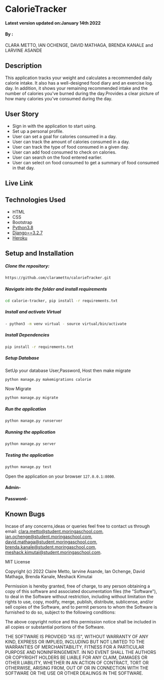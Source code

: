 # CalorieTracker

#### Latest version updated on:January 14th 2022
#### By :
CLARA METTO,
IAN OCHENGE,
DAVID MATHAGA,
BRENDA KANALE and
LARVINE ASANDE

## Description
This application  tracks your weight and calculates a recommended daily calorie intake. It also has a well-designed food diary and an exercise log.
day. In addition, it shows your remaining recommended intake and the number of calories you’ve burned during the day.Provides a clear picture of how many calories you’ve consumed during the day.

## User Story 
* Sign in with the application to start using.
* Set up a personal profile.
* User can set a goal for calories consumed in a day.
* User can track the amount of calories consumed in a day.
* User can track the type of food consumed in a given day.
* User can add food consumed to check on calories.
* User can search on the food entered earlier.
* User can select on food consumed to get a summary of food consumed in that day.

##  Live Link 

## Technologies Used

- HTML 
- CSS 
- Bootstrap
- [Python3.8](https://www.python.org/)
- [Django==3.2.7](https://docs.djangoproject.com/en/2.2/)
- [Heroku](https://heroku.com)

## Setup and Installation 
##### Clone the repository: 
 ```bash
https://github.com/clarametto/calorieTracker.git
```
##### Navigate into the folder and install requirements 
 ```bash
cd calorie-tracker, pip install -r requirements.txt
```
##### Install and activate Virtual 
 ```bash
- python3 -m venv virtual - source virtual/bin/activate
```
##### Install Dependencies 
 ```bash
 pip install -r requirements.txt
```
##### Setup Database 
  SetUp your database User,Password, Host then make migrate
 ```bash
python manage.py makemigrations calorie
 ```
 Now Migrate
 ```bash
 python manage.py migrate
```
##### Run the application 
 ```bash
 python manage.py runserver
```
##### Running the application 
 ```bash
 python manage.py server
```
##### Testing the application 
 ```bash
 python manage.py test
```
Open the application on your browser `127.0.0.1:8000`.

####  Admin- 

#### Password-



## Known Bugs

Incase of any concerns,ideas or queries feel free to contact us through email:
clara.metto@student.moringaschool.com,
ian.ochenge@student.moringaschool.com, 
david.mathaga@student.moringaschool.com,
brenda.kanale@student.moringaschool.com,
meshack.kimutai@student.moringaschool.com.



MIT License

Copyright (c) 2022 Claire Metto, larvine Asande, Ian Ochenge, David Mathaga, Brenda Kanale, Meshack Kimutai

Permission is hereby granted, free of charge, to any person obtaining a copy
of this software and associated documentation files (the "Software"), to deal
in the Software without restriction, including without limitation the rights
to use, copy, modify, merge, publish, distribute, sublicense, and/or sell
copies of the Software, and to permit persons to whom the Software is
furnished to do so, subject to the following conditions:

The above copyright notice and this permission notice shall be included in all
copies or substantial portions of the Software.

THE SOFTWARE IS PROVIDED "AS IS", WITHOUT WARRANTY OF ANY KIND, EXPRESS OR
IMPLIED, INCLUDING BUT NOT LIMITED TO THE WARRANTIES OF MERCHANTABILITY,
FITNESS FOR A PARTICULAR PURPOSE AND NONINFRINGEMENT. IN NO EVENT SHALL THE
AUTHORS OR COPYRIGHT HOLDERS BE LIABLE FOR ANY CLAIM, DAMAGES OR OTHER
LIABILITY, WHETHER IN AN ACTION OF CONTRACT, TORT OR OTHERWISE, ARISING FROM,
OUT OF OR IN CONNECTION WITH THE SOFTWARE OR THE USE OR OTHER DEALINGS IN THE
SOFTWARE.
